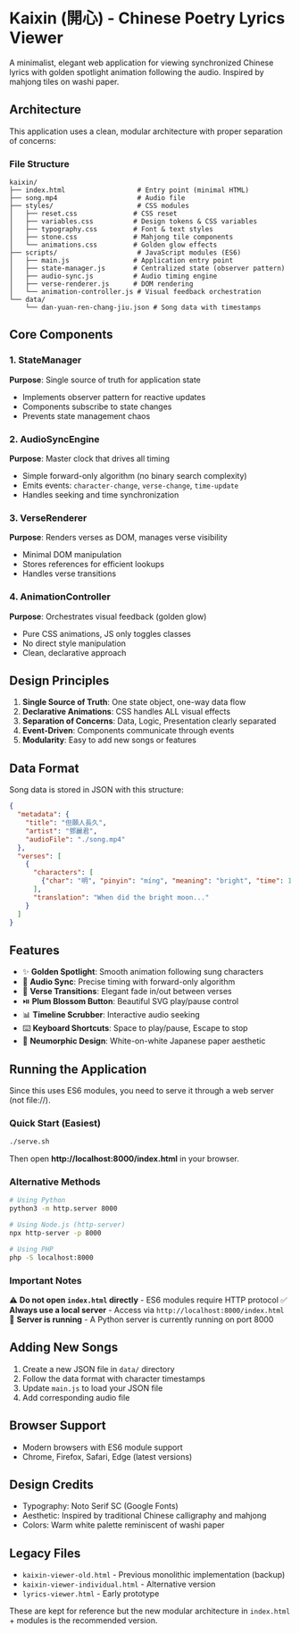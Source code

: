 # Kaixin (開心) - Chinese Poetry Lyrics Viewer

A minimalist, elegant web application for viewing synchronized Chinese lyrics with golden spotlight animation following the audio. Inspired by mahjong tiles on washi paper.

## Architecture

This application uses a clean, modular architecture with proper separation of concerns:

### File Structure

```
kaixin/
├── index.html                  # Entry point (minimal HTML)
├── song.mp4                    # Audio file
├── styles/                     # CSS modules
│   ├── reset.css              # CSS reset
│   ├── variables.css          # Design tokens & CSS variables
│   ├── typography.css         # Font & text styles
│   ├── stone.css              # Mahjong tile components
│   └── animations.css         # Golden glow effects
├── scripts/                    # JavaScript modules (ES6)
│   ├── main.js                # Application entry point
│   ├── state-manager.js       # Centralized state (observer pattern)
│   ├── audio-sync.js          # Audio timing engine
│   ├── verse-renderer.js      # DOM rendering
│   └── animation-controller.js # Visual feedback orchestration
└── data/
    └── dan-yuan-ren-chang-jiu.json # Song data with timestamps
```

## Core Components

### 1. StateManager
**Purpose**: Single source of truth for application state
- Implements observer pattern for reactive updates
- Components subscribe to state changes
- Prevents state management chaos

### 2. AudioSyncEngine
**Purpose**: Master clock that drives all timing
- Simple forward-only algorithm (no binary search complexity)
- Emits events: `character-change`, `verse-change`, `time-update`
- Handles seeking and time synchronization

### 3. VerseRenderer
**Purpose**: Renders verses as DOM, manages verse visibility
- Minimal DOM manipulation
- Stores references for efficient lookups
- Handles verse transitions

### 4. AnimationController
**Purpose**: Orchestrates visual feedback (golden glow)
- Pure CSS animations, JS only toggles classes
- No direct style manipulation
- Clean, declarative approach

## Design Principles

1. **Single Source of Truth**: One state object, one-way data flow
2. **Declarative Animations**: CSS handles ALL visual effects
3. **Separation of Concerns**: Data, Logic, Presentation clearly separated
4. **Event-Driven**: Components communicate through events
5. **Modularity**: Easy to add new songs or features

## Data Format

Song data is stored in JSON with this structure:

```json
{
  "metadata": {
    "title": "但願人長久",
    "artist": "鄧麗君",
    "audioFile": "./song.mp4"
  },
  "verses": [
    {
      "characters": [
        {"char": "明", "pinyin": "míng", "meaning": "bright", "time": 11.44}
      ],
      "translation": "When did the bright moon..."
    }
  ]
}
```

## Features

- ✨ **Golden Spotlight**: Smooth animation following sung characters
- 🎵 **Audio Sync**: Precise timing with forward-only algorithm
- 📜 **Verse Transitions**: Elegant fade in/out between verses
- ⏯️ **Plum Blossom Button**: Beautiful SVG play/pause control
- 📊 **Timeline Scrubber**: Interactive audio seeking
- ⌨️ **Keyboard Shortcuts**: Space to play/pause, Escape to stop
- 🎨 **Neumorphic Design**: White-on-white Japanese paper aesthetic

## Running the Application

Since this uses ES6 modules, you need to serve it through a web server (not file://).

### Quick Start (Easiest)

```bash
./serve.sh
```

Then open **http://localhost:8000/index.html** in your browser.

### Alternative Methods

```bash
# Using Python
python3 -m http.server 8000

# Using Node.js (http-server)
npx http-server -p 8000

# Using PHP
php -S localhost:8000
```

### Important Notes

⚠️ **Do not open `index.html` directly** - ES6 modules require HTTP protocol
✅ **Always use a local server** - Access via `http://localhost:8000/index.html`
🔧 **Server is running** - A Python server is currently running on port 8000

## Adding New Songs

1. Create a new JSON file in `data/` directory
2. Follow the data format with character timestamps
3. Update `main.js` to load your JSON file
4. Add corresponding audio file

## Browser Support

- Modern browsers with ES6 module support
- Chrome, Firefox, Safari, Edge (latest versions)

## Design Credits

- Typography: Noto Serif SC (Google Fonts)
- Aesthetic: Inspired by traditional Chinese calligraphy and mahjong
- Colors: Warm white palette reminiscent of washi paper

## Legacy Files

- `kaixin-viewer-old.html` - Previous monolithic implementation (backup)
- `kaixin-viewer-individual.html` - Alternative version
- `lyrics-viewer.html` - Early prototype

These are kept for reference but the new modular architecture in `index.html` + modules is the recommended version.

